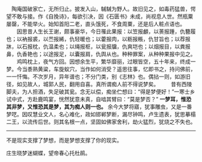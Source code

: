 　陶庵国破家亡，无所归止。披发入山，駴駴为野人。故旧见之，如毒药猛兽，愕望不敢与接。作《自挽诗》，每欲引决，因《石匮书》未成，尚视息人世。然瓶粟屡罄，不能举火。始知首阳二老，直头饿死，不食周粟，还是后人粧点语也。
　　因思昔人生长王谢，颇事豪华，今日罹此果报：以笠报顱，以蒉报踵，仇簪履也；以衲报裘，以苎报絺，仇轻暖也；以藿报肉，以粝报粻，仇甘旨也；以荐报牀，以石报枕，仇温柔也；以绳报枢，以瓮报牖，仇爽垲也；以烟报目，以粪报鼻，仇香艳也；以途报足，以囊报肩，仇舆从也。种种罪案，从种种果报中见之。
　　鸡鸣枕上，夜气方回。因想余生平，繁华靡丽，过眼皆空，五十年来，终成一梦。今当黍熟黄粱，车旋蚁穴，当作如何消受？遥思往事，忆即书之，持问佛前，一一忏悔。不次岁月，异年谱也；不分门类，别《志林》也。偶拈一则，如游旧径，如见故人，城郭人民，翻用自喜。真所谓痴人前不得说梦矣。
　　昔有西陵脚夫，为人担酒，失足破其瓮。念无以偿，痴坐伫想曰：“得是梦便好！”一寒士乡试中式，方赴鹿鸣宴，恍然犹意未真，自啮其臂曰：“莫是梦否？” **一梦耳，惟恐其非梦，又惟恐其是梦，其为痴人则一也。** 余今大梦将寤，犹事雕虫，又是一番梦呓。因叹慧业文人，名心难化，政如邯郸梦断，漏尽钟鸣，卢生遗表，犹思摹榻二王，以流传后世。则其名根一点，坚固如佛家舍利，劫火猛烈，犹烧之不失也。

-------------------------



不是现实支撑了梦想，而是梦想支撑了你的现实。



庄生晓梦迷蝴蝶，望帝春心托杜鹃。



